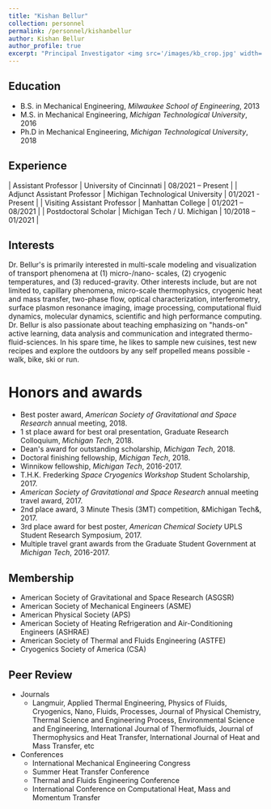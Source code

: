 ```yaml
---
title: "Kishan Bellur"
collection: personnel
permalink: /personnel/kishanbellur
author: Kishan Bellur
author_profile: true
excerpt: "Principal Investigator <img src='/images/kb_crop.jpg' width='200' height='auto'>"
---
```

## Education
* B.S. in Mechanical Engineering, *Milwaukee School of Engineering*, 2013
* M.S. in Mechanical Engineering, *Michigan Technological University*, 2016
* Ph.D in Mechanical Engineering, *Michigan Technological University*, 2018 

## Experience
| Assistant Professor          | University of Cincinnati          | 08/2021 – Present |
| Adjunct Assistant Professor  | Michigan Technological University | 01/2021 - Present |
| Visiting Assistant Professor | Manhattan College                 | 01/2021 – 08/2021 |
| Postdoctoral Scholar         | Michigan Tech / U. Michigan       | 10/2018 – 01/2021 |

## Interests
Dr. Bellur's is primarily interested in multi-scale modeling and visualization of transport phenomena at (1) micro-/nano- scales, (2) cryogenic temperatures, and (3) reduced-gravity. Other interests include, but are not limited to, capillary phenomena, micro-scale thermophysics, cryogenic heat and mass transfer, two-phase flow, optical characterization, interferometry, surface plasmon resonance imaging, image processing, computational fluid dynamics, molecular dynamics, scientific and high performance computing. Dr. Bellur is also passionate about teaching emphasizing on "hands-on" active learning, data analysis and communication and integrated thermo-fluid-sciences. In his spare time, he likes to sample new cuisines, test new recipes and explore the outdoors by any self propelled means possible - walk, bike, ski or run.

# Honors and awards
* Best poster award, *American Society of Gravitational and Space Research* annual meeting, 2018.
* 1 st place award for best oral presentation, Graduate Research Colloquium, *Michigan Tech*, 2018.
* Dean's award for outstanding scholarship, *Michigan Tech*, 2018.
* Doctoral finishing fellowship, *Michigan Tech*, 2018.
* Winnikow fellowship, *Michigan Tech*, 2016-2017.
* T.H.K. Frederking *Space Cryogenics Workshop* Student Scholarship, 2017.
* *American Society of Gravitational and Space Research* annual meeting travel award, 2017.
* 2nd place award, 3 Minute Thesis (3MT) competition, &Michigan Tech&, 2017.
* 3rd place award for best poster, *American Chemical Society* UPLS Student Research Symposium, 2017.
* Multiple travel grant awards from the Graduate Student Government at *Michigan Tech*, 2016-2017.

## Membership
* American Society of Gravitational and Space Research (ASGSR) 
* American Society of Mechanical Engineers (ASME)
* American Physical Society (APS)
* American Society of Heating Refrigeration and Air-Conditioning Engineers (ASHRAE)
* American Society of Thermal and Fluids Engineering (ASTFE)
* Cryogenics Society of America (CSA) 

## Peer Review
* Journals
  * Langmuir, Applied Thermal Engineering, Physics of Fluids, Cryogenics, Nano, Fluids, Processes, Journal of Physical Chemistry, Thermal Science and Engineering Process, Environmental Science and Engineering, International Journal of Thermofluids, Journal of Thermophysics and Heat Transfer, International Journal of Heat and Mass Transfer, etc
* Conferences
  * International Mechanical Engineering Congress
  * Summer Heat Transfer Conference
  * Thermal and Fluids Engineering Conference
  * International Conference on Computational Heat, Mass and Momentum Transfer

